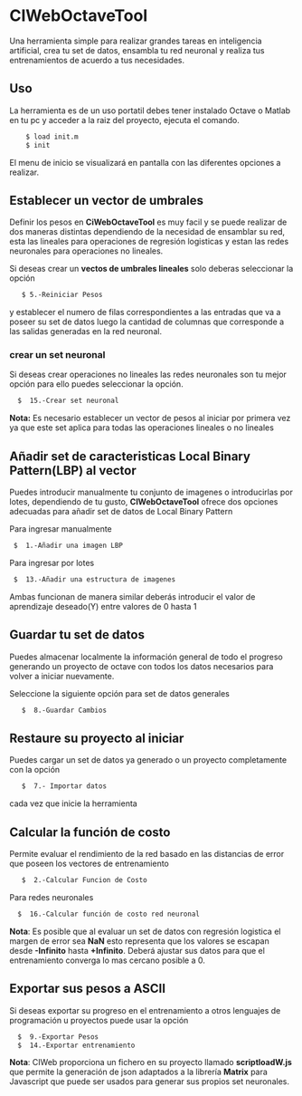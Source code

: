 CIWebOctaveTool
====================

Una herramienta simple para realizar grandes tareas en inteligencia artificial, crea tu set de datos, ensambla tu red neuronal y realiza tus entrenamientos de acuerdo a tus necesidades.

Uso
----------
La herramienta es de un uso portatil debes tener instalado Octave o Matlab en tu pc y acceder a la raiz del proyecto, ejecuta el comando.

```bash
	$ load init.m
	$ init
 ```
 El menu de inicio se visualizará en pantalla con las diferentes opciones a realizar.

 Establecer un vector de umbrales
 -----------------------------

 Definir los pesos en **CiWebOctaveTool** es muy facil y se puede realizar de dos maneras distintas dependiendo de la necesidad de ensamblar su red, esta las lineales para operaciones de regresión logisticas y estan las redes neuronales para operaciones no lineales.

 Si deseas crear un **vectos de umbrales lineales** solo deberas seleccionar la opción
 ```bash
	$ 5.-Reiniciar Pesos
 ```
 y establecer el numero de filas correspondientes a las entradas que va a poseer su set de datos luego la cantidad de columnas que corresponde a las salidas generadas en la red neuronal.
 ### crear un set neuronal ####
 Si deseas crear operaciones no lineales las redes neuronales son tu mejor opción para ello puedes seleccionar  la opción.
  ```bash
	$  15.-Crear set neuronal
 ```

 **Nota:** Es necesario establecer un vector de pesos al iniciar por primera vez ya que este set aplica para todas las operaciones lineales o no lineales

 Añadir set de caracteristicas Local Binary Pattern(LBP) al vector
 ------------------------------------------

 Puedes introducir manualmente tu conjunto de imagenes o introducirlas por lotes, dependiendo de tu gusto, **CIWebOctaveTool** ofrece dos opciones adecuadas para añadir set de datos de Local Binary Pattern

 Para ingresar manualmente
   ```bash
	$  1.-Añadir una imagen LBP
 ```
  Para ingresar por lotes
   ```bash
	$  13.-Añadir una estructura de imagenes
 ```
 Ambas funcionan de manera similar deberás introducir el valor de aprendizaje deseado(Y) entre valores de 0 hasta 1

 Guardar tu set de datos
 -----------------------------

 Puedes almacenar localmente la información general de todo el progreso generando un proyecto de octave con todos los datos necesarios para volver a iniciar nuevamente.

 Seleccione la siguiente opción para set de datos generales
 ```bash
	$  8.-Guardar Cambios
 ```

 Restaure su proyecto al iniciar
 -------------------------------

 Puedes cargar un set de datos ya generado o un proyecto completamente con la opción  
 ```bash
	$  7.- Importar datos
 ```
cada vez que inicie la herramienta

Calcular la función de costo
-------------------------
Permite evaluar el rendimiento de la red basado en las distancias de error que poseen los vectores de entrenamiento
 ```bash
	$  2.-Calcular Funcion de Costo
 ```
 Para redes neuronales
  ```bash
	$  16.-Calcular función de costo red neuronal
 ```
 **Nota**: Es posible que al evaluar un set de datos con regresión logistica el margen de error sea **NaN** esto representa que los valores se escapan desde **-Infinito** hasta **+Infinito**. Deberá ajustar sus datos para que el entrenamiento converga lo mas cercano posible a 0.

Exportar sus pesos a ASCII
------------------------

Si deseas exportar su progreso en el entrenamiento a otros lenguajes de programación u proyectos puede usar la opción
  ```bash
	$  9.-Exportar Pesos
	$  14.-Exportar entrenamiento
 ```

 **Nota**: CIWeb proporciona un fichero en su proyecto llamado **scriptloadW.js** que permite la generación de json adaptados a la librería **Matrix** para Javascript que puede ser usados para generar sus propios set neuronales.
